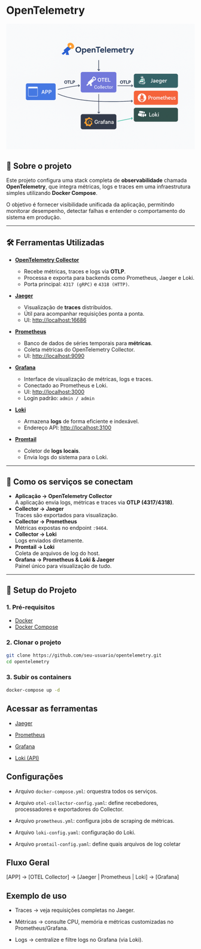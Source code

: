 # OpenTelemetry

![OpenTelemetry Stack](./doc/img/opentelemetry-stack.png)

## 📌 Sobre o projeto

Este projeto configura uma stack completa de **observabilidade** chamada **OpenTelemetry**, que integra métricas, logs e traces em uma infraestrutura simples utilizando **Docker Compose**.

O objetivo é fornecer visibilidade unificada da aplicação, permitindo monitorar desempenho, detectar falhas e entender o comportamento do sistema em produção.

---

## 🛠️ Ferramentas Utilizadas

- **[OpenTelemetry Collector](https://opentelemetry.io/)**

  - Recebe métricas, traces e logs via **OTLP**.
  - Processa e exporta para backends como Prometheus, Jaeger e Loki.
  - Porta principal: `4317 (gRPC)` e `4318 (HTTP)`.

- **[Jaeger](https://www.jaegertracing.io/)**

  - Visualização de **traces** distribuídos.
  - Útil para acompanhar requisições ponta a ponta.
  - UI: [http://localhost:16686](http://localhost:16686)

- **[Prometheus](https://prometheus.io/)**

  - Banco de dados de séries temporais para **métricas**.
  - Coleta métricas do OpenTelemetry Collector.
  - UI: [http://localhost:9090](http://localhost:9090)

- **[Grafana](https://grafana.com/)**

  - Interface de visualização de métricas, logs e traces.
  - Conectado ao Prometheus e Loki.
  - UI: [http://localhost:3000](http://localhost:3000)
  - Login padrão: `admin / admin`

- **[Loki](https://grafana.com/oss/loki/)**

  - Armazena **logs** de forma eficiente e indexável.
  - Endereço API: [http://localhost:3100](http://localhost:3100)

- **[Promtail](https://grafana.com/docs/loki/latest/clients/promtail/)**
  - Coletor de **logs locais**.
  - Envia logs do sistema para o Loki.

---

## 🔗 Como os serviços se conectam

- **Aplicação → OpenTelemetry Collector**  
  A aplicação envia logs, métricas e traces via **OTLP (4317/4318)**.
- **Collector → Jaeger**  
  Traces são exportados para visualização.
- **Collector → Prometheus**  
  Métricas expostas no endpoint `:9464`.
- **Collector → Loki**  
  Logs enviados diretamente.
- **Promtail → Loki**  
  Coleta de arquivos de log do host.
- **Grafana → Prometheus & Loki & Jaeger**  
  Painel único para visualização de tudo.

---

## 🚀 Setup do Projeto

### 1. Pré-requisitos

- [Docker](https://docs.docker.com/get-docker/)
- [Docker Compose](https://docs.docker.com/compose/)

### 2. Clonar o projeto

```bash
git clone https://github.com/seu-usuario/opentelemetry.git
cd opentelemetry
```

### 3. Subir os containers

```bash
docker-compose up -d
```

## Acessar as ferramentas

- [Jaeger](http://localhost:16686)

- [Prometheus](http://localhost:9090)

- [Grafana](http://localhost:3000)

- [Loki (API)](http://localhost:3100)

## Configurações

- Arquivo `docker-compose.yml`: orquestra todos os serviços.

- Arquivo `otel-collector-config.yaml`: define recebedores, processadores e exportadores do Collector.

- Arquivo `prometheus.yml`: configura jobs de scraping de métricas.

- Arquivo `loki-config.yaml`: configuração do Loki.

- Arquivo `promtail-config.yaml`: define quais arquivos de log coletar

## Fluxo Geral

[APP] → [OTEL Collector] → [Jaeger | Prometheus | Loki] → [Grafana]

## Exemplo de uso

- Traces → veja requisições completas no Jaeger.

- Métricas → consulte CPU, memória e métricas customizadas no Prometheus/Grafana.

- Logs → centralize e filtre logs no Grafana (via Loki).
